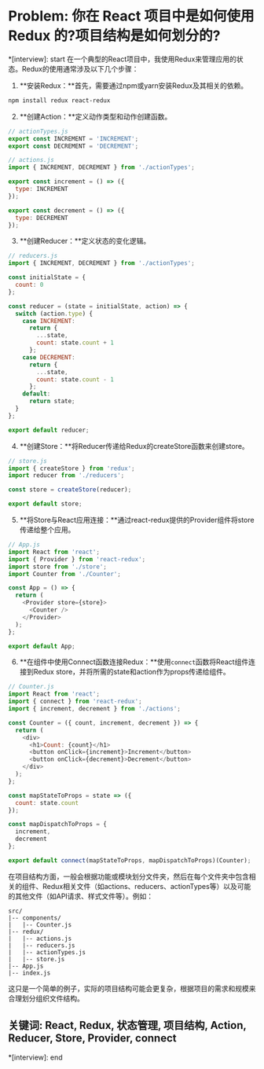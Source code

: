 # Problem: 你在 React 项目中是如何使用 Redux 的?项目结构是如何划分的?

*[interview]: start
在一个典型的React项目中，我使用Redux来管理应用的状态。Redux的使用通常涉及以下几个步骤：

1. **安装Redux：**首先，需要通过npm或yarn安装Redux及其相关的依赖。

```bash
npm install redux react-redux
```

2. **创建Action：**定义动作类型和动作创建函数。

```javascript
// actionTypes.js
export const INCREMENT = 'INCREMENT';
export const DECREMENT = 'DECREMENT';

// actions.js
import { INCREMENT, DECREMENT } from './actionTypes';

export const increment = () => ({
  type: INCREMENT
});

export const decrement = () => ({
  type: DECREMENT
});
```

3. **创建Reducer：**定义状态的变化逻辑。

```javascript
// reducers.js
import { INCREMENT, DECREMENT } from './actionTypes';

const initialState = {
  count: 0
};

const reducer = (state = initialState, action) => {
  switch (action.type) {
    case INCREMENT:
      return {
        ...state,
        count: state.count + 1
      };
    case DECREMENT:
      return {
        ...state,
        count: state.count - 1
      };
    default:
      return state;
  }
};

export default reducer;
```

4. **创建Store：**将Reducer传递给Redux的createStore函数来创建store。

```javascript
// store.js
import { createStore } from 'redux';
import reducer from './reducers';

const store = createStore(reducer);

export default store;
```

5. **将Store与React应用连接：**通过react-redux提供的Provider组件将store传递给整个应用。

```javascript
// App.js
import React from 'react';
import { Provider } from 'react-redux';
import store from './store';
import Counter from './Counter';

const App = () => {
  return (
    <Provider store={store}>
      <Counter />
    </Provider>
  );
};

export default App;
```

6. **在组件中使用Connect函数连接Redux：**使用`connect`函数将React组件连接到Redux store，并将所需的state和action作为props传递给组件。

```javascript
// Counter.js
import React from 'react';
import { connect } from 'react-redux';
import { increment, decrement } from './actions';

const Counter = ({ count, increment, decrement }) => {
  return (
    <div>
      <h1>Count: {count}</h1>
      <button onClick={increment}>Increment</button>
      <button onClick={decrement}>Decrement</button>
    </div>
  );
};

const mapStateToProps = state => ({
  count: state.count
});

const mapDispatchToProps = {
  increment,
  decrement
};

export default connect(mapStateToProps, mapDispatchToProps)(Counter);
```

在项目结构方面，一般会根据功能或模块划分文件夹，然后在每个文件夹中包含相关的组件、Redux相关文件（如actions、reducers、actionTypes等）以及可能的其他文件（如API请求、样式文件等）。例如：

```
src/
|-- components/
|   |-- Counter.js
|-- redux/
|   |-- actions.js
|   |-- reducers.js
|   |-- actionTypes.js
|   |-- store.js
|-- App.js
|-- index.js
```

这只是一个简单的例子，实际的项目结构可能会更复杂，根据项目的需求和规模来合理划分组织文件结构。

## 关键词: React, Redux, 状态管理, 项目结构, Action, Reducer, Store, Provider, connect
*[interview]: end
